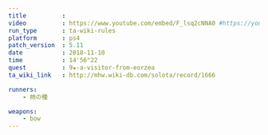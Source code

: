 ```yaml
---
title          :
video          : https://www.youtube.com/embed/F_lsq2cNNA0 #https://youtu.be/F_lsq2cNNA0
run_type       : ta-wiki-rules
platform       : ps4
patch_version  : 5.11
date           : 2018-11-10
time           : 14'56"22
quest          : 9★-a-visitor-from-eorzea
ta_wiki_link   : http://mhw.wiki-db.com/solota/record/1666

runners:
    - 柿の種

weapons:
    - bow
---
```

